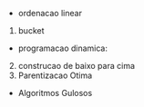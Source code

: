 - ordenacao linear
1. bucket
- programacao dinamica:
2. construcao de baixo para cima
3. Parentizacao Otima
- Algoritmos Gulosos
